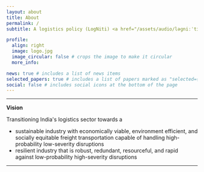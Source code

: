```yaml
---
layout: about
title: About
permalink: /
subtitle: A logistics policy (LogNiti) <a href="/assets/audio/ləɡniːˈtɪ.wav" target="_blank" rel="noopener noreferrer">[ləɡniːˈtɪ]</a> lab for sustainable and resilience logistics.

profile:
  align: right
  image: logo.jpg
  image_circular: false # crops the image to make it circular
  more_info:

news: true # includes a list of news items
selected_papers: true # includes a list of papers marked as "selected={true}"
social: false # includes social icons at the bottom of the page
---
```


---

**Vision**

Transitioning India's logistics sector towards a 
- sustainable industry with economically viable, environment efficient, and socially equitable freight transportation capable of handling high-probability low-severity disruptions
- resilient industry that is robust, redundant, resourceful, and rapid against low-probability high-severity disruptions

---
